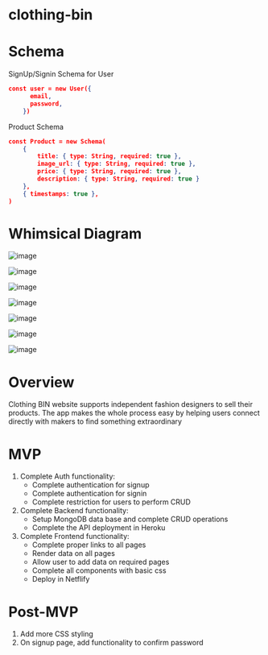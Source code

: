 # clothing-bin


# Schema


SignUp/Signin Schema for User
```JSON
const user = new User({
      email,
      password,
    })
```
    
Product Schema
```JSON
const Product = new Schema(
    {
        title: { type: String, required: true },
        image_url: { type: String, required: true },
        price: { type: String, required: true },
        description: { type: String, required: true }
    },
    { timestamps: true },
)
```

# Whimsical Diagram

![image](https://user-images.githubusercontent.com/84349667/126210996-d7639675-c9bc-4ded-872a-9a977c9a0904.png)

![image](https://user-images.githubusercontent.com/84349667/126211673-b4cfc1ae-6a4e-4f22-8ac0-074fd7111938.png)

![image](https://user-images.githubusercontent.com/84349667/126212030-6593bb41-f160-432a-939b-525ff641b80c.png)

![image](https://user-images.githubusercontent.com/84349667/126212765-e986bca1-7f45-4c77-859b-8eca655fdb70.png)

![image](https://user-images.githubusercontent.com/84349667/126213211-5c47083f-f9d5-4b15-907a-ea66d2e8239d.png)

![image](https://user-images.githubusercontent.com/84349667/126213395-0a80bba5-79e3-4b53-afd8-94fb3ed6ff7a.png)

![image](https://user-images.githubusercontent.com/84349667/126213997-c70a3c0d-3597-43df-9bbf-21699228f97d.png)



# Overview

Clothing BIN website supports independent fashion designers to sell their products. The app makes the whole process easy by helping users connect directly with makers to find something extraordinary

# MVP

1. Complete Auth functionality:
   - Complete authentication for signup
   - Complete authentication for signin
   - Complete restriction for users to perform CRUD
2. Complete Backend functionality: 
   - Setup MongoDB data base and complete CRUD operations
   - Complete the API deployment in Heroku 
3. Complete Frontend functionality:
   - Complete proper links to all pages
   - Render data on all pages
   - Allow user to add data on required pages 
   - Complete all components with basic css
   - Deploy in Netflify

# Post-MVP

1. Add more CSS styling
2. On signup page, add functionality to confirm password
